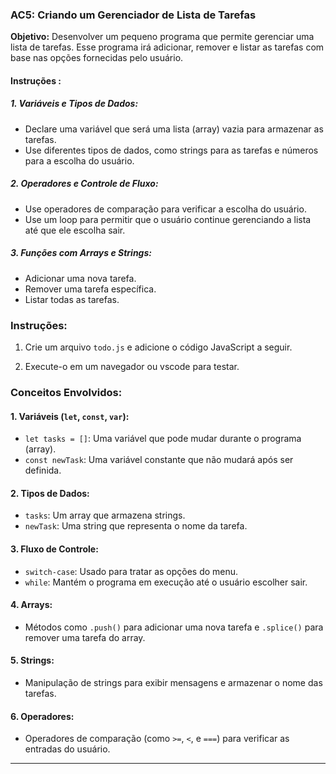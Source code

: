 ### **AC5: Criando um Gerenciador de Lista de Tarefas**

**Objetivo:** Desenvolver um pequeno programa que permite gerenciar uma lista de tarefas. Esse programa irá adicionar, remover e listar as tarefas com base nas opções fornecidas pelo usuário.

#### **Instruções** :

##### 1. **Variáveis e Tipos de Dados:**
- Declare uma variável que será uma lista (array) vazia para armazenar as tarefas.
- Use diferentes tipos de dados, como strings para as tarefas e números para a escolha do usuário.

##### 2. **Operadores e Controle de Fluxo:**

   - Use operadores de comparação para verificar a escolha do usuário.
   - Use um loop para permitir que o usuário continue gerenciando a lista até que ele escolha sair.

##### 3. **Funções com Arrays e Strings:**

   - Adicionar uma nova tarefa.
   - Remover uma tarefa específica.
   - Listar todas as tarefas.

### Instruções:

1. Crie um arquivo `todo.js` e adicione o código JavaScript a seguir.

2. Execute-o em um navegador ou vscode para testar.

### Conceitos Envolvidos:

#### 1. **Variáveis (`let`, `const`, `var`)**:

- `let tasks = []`: Uma variável que pode mudar durante o programa (array).
- `const newTask`: Uma variável constante que não mudará após ser definida.

#### 2. **Tipos de Dados:**

- `tasks`: Um array que armazena strings.
- `newTask`: Uma string que representa o nome da tarefa.

#### 3. **Fluxo de Controle:**

- `switch-case`: Usado para tratar as opções do menu.
- `while`: Mantém o programa em execução até o usuário escolher sair.

#### 4. **Arrays:**

- Métodos como `.push()` para adicionar uma nova tarefa e `.splice()` para remover uma tarefa do array.

#### 5. **Strings:**

- Manipulação de strings para exibir mensagens e armazenar o nome das tarefas.

#### 6. **Operadores:**

   - Operadores de comparação (como `>=`, `<`, e `===`) para verificar as entradas do usuário.

---
